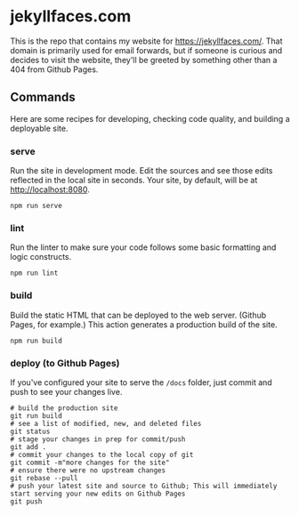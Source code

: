 # jekyllfaces.com

This is the repo that contains my website for https://jekyllfaces.com/. That domain is primarily used for email forwards, but if someone is curious and decides to visit the website, they'll be greeted by something other than a 404 from Github Pages.

## Commands

Here are some recipes for developing, checking code quality, and building a deployable site.

### serve

Run the site in development mode. Edit the sources and see those edits reflected in the local site in seconds. Your site, by default, will be at [http://localhost:8080](http://localhost:8080).

```shell
npm run serve
```

### lint

Run the linter to make sure your code follows some basic formatting and logic constructs.

```shell
npm run lint
```

### build

Build the static HTML that can be deployed to the web server. (Github Pages, for example.) This action generates a production build of the site.

```shell
npm run build
```

### deploy (to Github Pages)

If you've configured your site to serve the `/docs` folder, just commit and push to see your changes live.

```shell
# build the production site
git run build
# see a list of modified, new, and deleted files
git status
# stage your changes in prep for commit/push
git add .
# commit your changes to the local copy of git
git commit -m"more changes for the site"
# ensure there were no upstream changes
git rebase --pull
# push your latest site and source to Github; This will immediately start serving your new edits on Github Pages
git push
```
